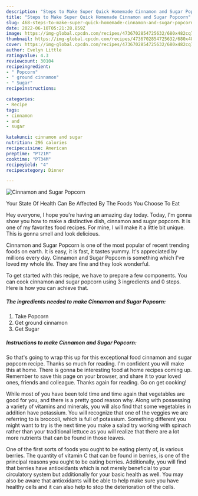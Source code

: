 ```yaml
---
description: "Steps to Make Super Quick Homemade Cinnamon and Sugar Popcorn"
title: "Steps to Make Super Quick Homemade Cinnamon and Sugar Popcorn"
slug: 468-steps-to-make-super-quick-homemade-cinnamon-and-sugar-popcorn
date: 2022-06-10T05:21:28.859Z
image: https://img-global.cpcdn.com/recipes/4736702854725632/680x482cq70/cinnamon-and-sugar-popcorn-recipe-main-photo.jpg
thumbnail: https://img-global.cpcdn.com/recipes/4736702854725632/680x482cq70/cinnamon-and-sugar-popcorn-recipe-main-photo.jpg
cover: https://img-global.cpcdn.com/recipes/4736702854725632/680x482cq70/cinnamon-and-sugar-popcorn-recipe-main-photo.jpg
author: Evelyn Little
ratingvalue: 4.3
reviewcount: 30104
recipeingredient:
- " Popcorn"
- " ground cinnamon"
- " Sugar"
recipeinstructions:

categories:
- Recipe
tags:
- cinnamon
- and
- sugar

katakunci: cinnamon and sugar 
nutrition: 296 calories
recipecuisine: American
preptime: "PT21M"
cooktime: "PT34M"
recipeyield: "4"
recipecategory: Dinner

---
```



![Cinnamon and Sugar Popcorn](https://img-global.cpcdn.com/recipes/4736702854725632/680x482cq70/cinnamon-and-sugar-popcorn-recipe-main-photo.jpg)

Your State Of Health Can Be Affected By The Foods You Choose To Eat

Hey everyone, I hope you're having an amazing day today. Today, I'm gonna show you how to make a distinctive dish, cinnamon and sugar popcorn. It is one of my favorites food recipes. For mine, I will make it a little bit unique. This is gonna smell and look delicious.



Cinnamon and Sugar Popcorn is one of the most popular of recent trending foods on earth. It is easy, it is fast, it tastes yummy. It's appreciated by millions every day. Cinnamon and Sugar Popcorn is something which I've loved my whole life. They are fine and they look wonderful.


To get started with this recipe, we have to prepare a few components. You can cook cinnamon and sugar popcorn using 3 ingredients and 0 steps. Here is how you can achieve that.

<!--inarticleads1-->

##### The ingredients needed to make Cinnamon and Sugar Popcorn:

1. Take  Popcorn
1. Get  ground cinnamon
1. Get  Sugar




<!--inarticleads2-->

##### Instructions to make Cinnamon and Sugar Popcorn:





So that's going to wrap this up for this exceptional food cinnamon and sugar popcorn recipe. Thanks so much for reading. I'm confident you will make this at home. There is gonna be interesting food at home recipes coming up. Remember to save this page on your browser, and share it to your loved ones, friends and colleague. Thanks again for reading. Go on get cooking!

While most of you have been told time and time again that vegetables are good for you, and there is a pretty good reason why. Along with possessing a variety of vitamins and minerals, you will also find that some vegetables in addition have potassium. You will recognize that one of the veggies we are referring to is broccoli, which is full of potassium. Something different you might want to try is the next time you make a salad try working with spinach rather than your traditional lettuce as you will realize that there are a lot more nutrients that can be found in those leaves.

One of the first sorts of foods you ought to be eating plenty of, is various berries. The quantity of vitamin C that can be found in berries, is one of the principal reasons you ought to be eating berries. Additionally, you will find that berries have antioxidants which is not merely beneficial to your circulatory system but additionally for your basic health as well. You may also be aware that antioxidants will be able to help make sure you have healthy cells and it can also help to stop the deterioration of the cells.
